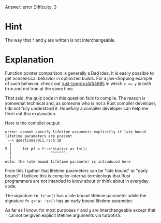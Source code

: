 Answer: error
Difficulty: 3

# Hint

The way that `f` and `g` are written is not interchangeable.

# Explanation

Function pointer comparison is generally a Bad Idea. It is easily possible to
get nonsensical behavior in optimized builds. For a jaw-dropping example of such
behavior, check out [rust-lang/rust#54685] in which `x == y` is both true and
not true at the same time.

[rust-lang/rust#54685]: https://github.com/rust-lang/rust/issues/54685

That said, the quiz code in this question fails to compile. The reason is
somewhat technical and, as someone who is not a Rust compiler developer, I do
not fully understand it. Hopefully a compiler developer can help me flesh out
this explanation.

Here is the compiler output:

```
error: cannot specify lifetime arguments explicitly if late bound lifetime parameters are present
 --> questions/011.rs:5:18
  |
5 |     let pf = f::<'static> as fn();
  |                  ^^^^^^^
  |
note: the late bound lifetime parameter is introduced here
```

From this I gather that lifetime parameters can be "late bound" or "early
bound". I believe this is compiler-internal terminology that Rust programmers
are not intended to know about or think about in everyday code.

The signature `fn f<'a>()` has a late bound lifetime parameter while the
signature `fn g<'a: 'a>()` has an early bound lifetime parameter.

As far as I know, for most purposes `f` and `g` are interchangeable except that
`f` cannot be given explicit lifetime arguments via turbofish.
